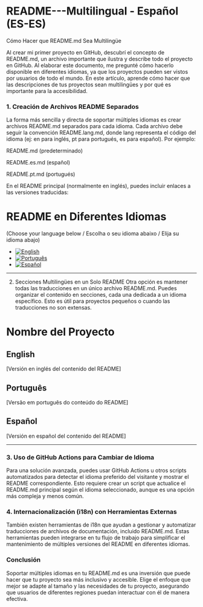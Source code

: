 # README---Multilingual - Español (ES-ES)
Cómo Hacer que README.md Sea Multilingüe

Al crear mi primer proyecto en GitHub, descubrí el concepto de README.md, un archivo importante que ilustra y describe todo el proyecto en GitHub. Al elaborar este documento, me pregunté cómo hacerlo disponible en diferentes idiomas, ya que los proyectos pueden ser vistos por usuarios de todo el mundo. En este artículo, aprende cómo hacer que las descripciones de tus proyectos sean multilingües y por qué es importante para la accesibilidad.

### 1. Creación de Archivos README Separados
La forma más sencilla y directa de soportar múltiples idiomas es crear archivos README.md separados para cada idioma. Cada archivo debe seguir la convención README.lang.md, donde lang representa el código del idioma (ej: en para inglés, pt para portugués, es para español). Por ejemplo:

README.md (predeterminado)

README.es.md (español)

README.pt.md (portugués)

En el README principal (normalmente en inglés), puedes incluir enlaces a las versiones traducidas:

# README en Diferentes Idiomas

(Choose your language below / Escolha o seu idioma abaixo / Elija su idioma abajo)
- [![English](https://img.shields.io/badge/Language-English-blue)](README.md)
- [![Português](https://img.shields.io/badge/Language-Português-green)](README.pt-PT.md)
- [![Español](https://img.shields.io/badge/Language-Español-red)](README.es-ES.md)
---

2. Secciones Multilingües en un Solo README
Otra opción es mantener todas las traducciones en un único archivo README.md. Puedes organizar el contenido en secciones, cada una dedicada a un idioma específico. Esto es útil para proyectos pequeños o cuando las traducciones no son extensas.

# Nombre del Proyecto  

## English  
[Versión en inglés del contenido del README]  

## Português  
[Versão em português do conteúdo do README]  

## Español  
[Versión en español del contenido del README]

---

### 3. Uso de GitHub Actions para Cambiar de Idioma
Para una solución avanzada, puedes usar GitHub Actions u otros scripts automatizados para detectar el idioma preferido del visitante y mostrar el README correspondiente. Esto requiere crear un script que actualice el README.md principal según el idioma seleccionado, aunque es una opción más compleja y menos común.

### 4. Internacionalización (i18n) con Herramientas Externas
También existen herramientas de i18n que ayudan a gestionar y automatizar traducciones de archivos de documentación, incluido README.md. Estas herramientas pueden integrarse en tu flujo de trabajo para simplificar el mantenimiento de múltiples versiones del README en diferentes idiomas.

### Conclusión
Soportar múltiples idiomas en tu README.md es una inversión que puede hacer que tu proyecto sea más inclusivo y accesible. Elige el enfoque que mejor se adapte al tamaño y las necesidades de tu proyecto, asegurando que usuarios de diferentes regiones puedan interactuar con él de manera efectiva.
